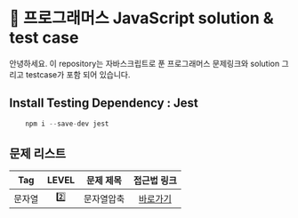 # 👋  프로그래머스 JavaScript solution & test case 

안녕하세요. 이 repository는 자바스크립트로 푼 프로그래머스 문제링크와 solution 그리고 testcase가 포함 되어 있습니다. 


## Install Testing Dependency :  Jest  

```javascript
    npm i --save-dev jest
```

## 문제 리스트

| Tag | LEVEL | 문제 제목  | 접근법 링크  | 
| :--: | :----------: | :-----------------: | :--:
| 문자열 | 2️⃣ |문자열압축 |  [바로가기](https://github.com/sooster910/programmers_algorithm_study/blob/master/kakao/CompressString/solution.md) | 
